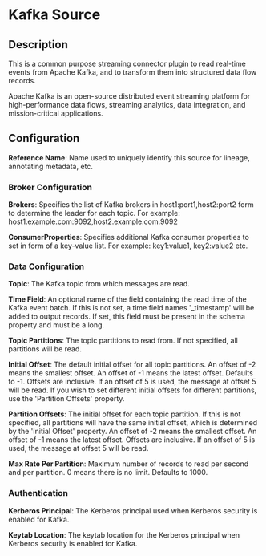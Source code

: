 
# Kafka Source

## Description
This is a common purpose streaming connector plugin to read real-time events from Apache Kafka, 
and to transform them into structured data flow records.

Apache Kafka is an open-source distributed event streaming platform for high-performance data flows, 
streaming analytics, data integration, and mission-critical applications.

## Configuration
**Reference Name**: Name used to uniquely identify this source for lineage, annotating metadata, etc.

### Broker Configuration
**Brokers**: Specifies the list of Kafka brokers in host1:port1,host2:port2 form to determine the leader
for each topic. For example: host1.example.com:9092,host2.example.com:9092

**ConsumerProperties**: Specifies additional Kafka consumer properties to set in form of a key-value list.
For example: key1:value1, key2:value2 etc.

### Data Configuration
**Topic**: The Kafka topic from which messages are read.

**Time Field**: An optional name of the field containing the read time of the Kafka event batch. If this
is not set, a time field names '_timestamp' will be added to output records. If set, this field must be
present in the schema property and must be a long.

**Topic Partitions**: The topic partitions to read from. If not specified, all partitions will be read.

**Initial Offset**: The default initial offset for all topic partitions. An offset of -2 means the smallest
offset. An offset of -1 means the latest offset. Defaults to -1. Offsets are inclusive. If an offset of 5 is
used, the message at offset 5 will be read. If you wish to set different initial offsets for different
partitions, use the 'Partition Offsets' property.

**Partition Offsets**: The initial offset for each topic partition. If this is not specified, all partitions
will have the same initial offset, which is determined by the 'Initial Offset' property. An offset of -2 means
the smallest offset. An offset of -1 means the latest offset. Offsets are inclusive. If an offset of 5 is used,
the message at offset 5 will be read.

**Max Rate Per Partition**: Maximum number of records to read per second and per partition. 0 means there is no
limit. Defaults to 1000.

### Authentication
**Kerberos Principal**: The Kerberos principal used when Kerberos security is enabled for Kafka.

**Keytab Location**: The keytab location for the Kerberos principal when Kerberos security is enabled for
Kafka.
